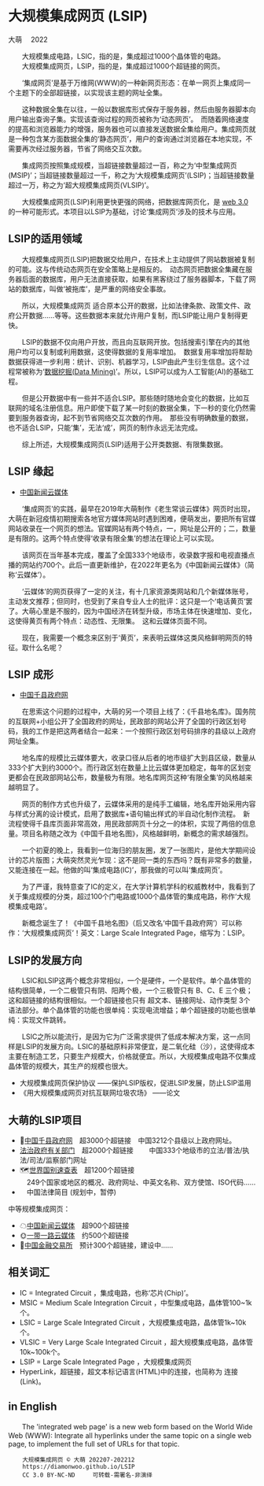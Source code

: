 大规模集成网页 (LSIP)
====================
大萌　 	2022

　　大规模集成电路，LSIC，指的是，集成超过1000个晶体管的电路。  
　　大规模集成网页，LSIP，指的是，集成超过1000个超链接的网页。  

　　‘集成网页’是基于万维网(WWW)的一种新网页形态：在单一网页上集成同一个主题下的全部超链接，以实现该主题的网址全集。

　　这种数据全集在以往，一般以数据库形式保存于服务器，然后由服务器脚本向用户输出查询子集。实现该查询过程的网页被称为‘动态网页’。　而随着网络速度的提高和浏览器能力的增强，服务器也可以直接发送数据全集给用户。集成网页就是一种包含某方面数据全集的‘静态网页’，用户的查询通过浏览器在本地实现，不需要再次经过服务器，节省了网络交互次数。

　　集成网页按照集成规模，当超链接数量超过一百，称之为‘中型集成网页(MSIP)’；当超链接数量超过一千，称之为‘大规模集成网页’(LSIP)；当超链接数量超过一万，称之为‘超大规模集成网页(VLSIP)’。

　　大规模集成网页(LSIP)利用更快更强的网络，把数据库网页化，是 [web 3.0](https://cn.bing.com/search?q=web+3.0) 的一种可能形式。本项目以LSIP为基础，讨论‘集成网页’涉及的技术与应用。


LSIP的适用领域
--------------

　　大规模集成网页(LSIP)把数据交给用户，在技术上主动提供了网站数据被复制的可能。这与传统动态网页在安全策略上是相反的。　动态网页把数据全集藏在服务器后面的数据库，用户无法直接获取，如果有黑客绕过了服务器脚本，下载了网站的数据库，叫做‘被拖库’，是严重的网络安全事故。　

　　所以，大规模集成网页 适合原本公开的数据，比如法律条款、政策文件、政府公开数据……等等。这些数据本来就允许用户复制，而LSIP能让用户复制得更快。

　　LSIP的数据不仅向用户开放，而且向互联网开放。包括搜索引擎在内的其他用户均可以复制或利用数据，这使得数据的复用率增加。　数据复用率增加将帮助数据获得进一步利用：统计、识别、机器学习，LSIP由此产生衍生信息。这个过程常被称为‘[数据挖掘(Data Mining)](https://www.zhihu.com/topic/19553534/hot)’。所以，LSIP可以成为人工智能(AI)的基础工程。

　　但是公开数据中有一些并不适合LSIP。那些随时随地会变化的数据，比如互联网的域名注册信息。用户即使下载了某一时刻的数据全集，下一秒的变化仍然需要到服务器查询，起不到节省网络交互次数的作用。　那些没有明确数量的数据，也不适合LSIP，只能‘集’，无法‘成’，网页的制作永远无法完成。

　　综上所述，大规模集成网页(LSIP)适用于公开类数据、有限集数据。


LSIP 缘起
---------

+	[中国新闻云媒体](https://Laosheng.top/fly)

　　‘集成网页’的实践，最早在2019年大萌制作《老生常谈云媒体》网页时出现，大萌在新冠疫情初期搜索各地官方媒体网站时遇到困难，便萌发出，要把所有官媒网站收录在一个网页的想法。官媒网站有两个特点，一，网址是公开的；二，数量是有限的。这两个特点使得‘收录有限全集’的想法在理论上可以实现。

　　该网页在当年基本完成，覆盖了全国333个地级市，收录数字报和电视直播点播的网站约700个。此后一直更新维护，在2022年更名为《中国新闻云媒体》（简称‘云媒体’）。

　　‘云媒体’的网页获得了一定的关注，有十几家资源类网站和几个新媒体账号，主动发文推荐；但同时，也受到了来自专业人士的批评：这只是一个‘电话黄页’罢了。大萌心里是不服的，因为中国经济在转型升级，市场主体在快速增加、变化，这使得黄页有两个特点：动态性、无限集。　这和云媒体页面不同。

　　现在，我需要一个概念来区别于‘黄页’，来表明云媒体这类风格鲜明网页的特征。取什么名呢？


LSIP 成形
---------

+	[中国千县政府网](https://Laosheng.top/fuwu/qianxian)

　　在思索这个问题的过程中，大萌的另一个项目上线了：《千县地名库》。国务院的互联网+小组公开了全国政府的网址，民政部的网站公开了全国的行政区划号码，我的工作是把这两者结合一起来：一个按照行政区划号码排序的县级以上政府网址全集。

　　地名库的规模比云媒体要大，收录口径从后者的地市级扩大到县区级，数量从333个扩大到约3000个。而行政区划在数量上比云媒体更加稳定，每年的区划变更都会在民政部网站公布，数量极为有限。地名库网页这种‘有限全集’的风格越来越明显了。

　　网页的制作方式也升级了，云媒体采用的是纯手工编辑，地名库开始采用内容与样式分离的设计模式，启用了数据库+语句输出样式的半自动化制作流程。　新流程使得千县库页面非常高效，用民政部网页十分之一的体积，实现了两倍的信息量。项目名称随之改为《中国千县地名图》，风格越鲜明，新概念的需求越强烈。

　　一个初夏的晚上，我看到一位海归的朋友圈，发了一张图片，是他大学期间设计的芯片版图；大萌突然灵光乍现：这不是同一类的东西吗？既有非常多的数量，又能连接在一起。他做的叫‘集成电路(IC)’，那我做的可以叫‘集成网页’。

　　为了严谨，我特意查了IC的定义，在大学计算机学科的权威教材中，我看到了关于集成规模的分类，超过100个门电路或1000个晶体管的集成电路，称作‘大规模集成电路’。

　　新概念诞生了！《中国千县地名图》（后又改名‘中国千县政府网’）可以称作：‘大规模集成网页’！英文：Large Scale Integrated Page，缩写为：LSIP。


LSIP的发展方向
--------------

　　LSIC和LSIP这两个概念非常相似，一个是硬件，一个是软件。单个晶体管的结构很简单，一个二极管只有阴、阳两个极，一个三极管只有 B、C、E 三个极；这和超链接的结构很相似。一个超链接也只有 超文本、链接网址、动作类型 3个语法部分。单个晶体管的功能也很单纯：实现电流增益；单个超链接的功能也很单纯：实现文件跳转。

　　LSIC之所以能流行，是因为它为广泛需求提供了低成本解决方案，这一点同样是LSIP的发展方向。LSIC的基础原料非常便宜，是二氧化硅（沙），这使得成本主要在制造工艺，只要生产规模大，价格就便宜。所以，大规模集成电路不仅集成晶体管的规模大，其生产的规模也很大。

+	大规模集成网页保护协议	——保护LSIP版权，促进LSIP发展，防止LSIP滥用
+	《用大规模集成网页对抗互联网垃圾农场》	——论文


大萌的LSIP项目
-------------

+	📑[中国千县政府网](https://Laosheng.top/fuwu/qianxian)　超3000个超链接　中国3212个县级以上政府网址。
+	[法治政府有关部门](https://Laosheng.top/fuwu/fazhi)　超2000个超链接　
	　中国333个地级市的立法/普法/执法/司法/监察部门网址
+	🗺[世界国别速查表](https://Laosheng.top/ydyl/nations)　超1200个超链接  
	　249个国家或地区的概况、政府网址、中英文名称、双方使馆、ISO代码……
+	　中国法律简目 (规划中，暂停)

中等规模集成网页：

+	☁[中国新闻云媒体](https://laosheng.top/fly)　超900个超链接
+	🌞[一带一路云媒体](Laosheng.Top/ydyl/)　约500个超链接
+	💱[中国金融交易所](https://Laosheng.top/fuwu/jiaoyisuo)　预计300个超链接，建设中……


相关词汇
--------
*    IC = Integrated Circuit ，集成电路，也称‘芯片(Chip)’。
*  MSIC = Medium Scale Integration Circuit ，中型集成电路，晶体管100~1k个。
*  LSIC = Large Scale Integrated Circuit ，大规模集成电路，晶体管1k~10k个。
* VLSIC = Very Large Scale Integrated Circuit ，超大规模集成电路，晶体管10k~100k个。
*  LSIP = Large Scale Integrated Page ，大规模集成网页
* HyperLink，超链接，超文本标记语言(HTML)中的连接，也简称为 连接(Link)。


in English
----------
　　The 'integrated web page' is a new web form based on the World Wide Web (WWW):
Integrate all hyperlinks under the same topic on a single web page, to implement the full set of URLs for that topic.


```
	大规模集成网页 © 大萌 202207-202212
	https://diamonwoo.github.io/LSIP
	CC 3.0 BY-NC-ND 	可转载-需署名-非演绎
```
